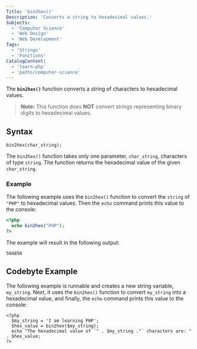 ```yaml
---
Title: 'bin2hex()'
Description: 'Converts a string to hexadecimal values.'
Subjects:
  - 'Computer Science'
  - 'Web Design'
  - 'Web Development'
Tags:
  - 'Strings'
  - 'Functions'
CatalogContent:
  - 'learn-php'
  - 'paths/computer-science'
---
```


The **`bin2hex()`** function converts a string of characters to hexadecimal values.

> **Note:** This function does **NOT** convert strings representing binary digits to hexadecimal values.

## Syntax

```pseudo
bin2hex(char_string);
```

The `bin2hex()` function takes only one parameter, `char_string`, characters of type `string`. The function returns the hexadecimal value of the given `char_string`.

### Example

The following example uses the `bin2hex()` function to convert the `string` of `"PHP"` to hexadecimal values. Then the `echo` command prints this value to the console:

```php
<?php
  echo bin2hex("PHP");
?>
```

The example will result in the following output:

```shell
504850
```

## Codebyte Example

The following example is runnable and creates a new string variable, `my_string`. Next, it uses the `bin2hex()` function to convert `my_string` into a hexadecimal value, and finally, the `echo` command prints this value to the console:

```codebyte/php
<?php
  $my_string = 'I am learning PHP';
  $hex_value = bin2hex($my_string);
  echo "The hexadecimal value of `" . $my_string ."` characters are: " . $hex_value;
?>
```

